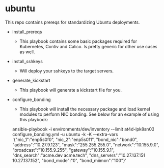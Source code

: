 # ubuntu

This repo contains prereqs for standardizing Ubuntu deployments.

- install_prereqs
  - This playbook contains some basic packages required for Kubernetes, Contiv and Calico.  Is pretty generic for other use cases as well.

- install_sshkeys
  - Will deploy your sshkeys to the target servers.

- generate_kickstart
  - This playbook will generate a kickstart file for you.

- configure_bonding
  - This playbook will install the necessary package and load kernel modules to perform NIC bonding.  See below for an example of using this playbook:

  ansible-playbook -i environments/dev/inventory --limit at4d-lpk8sn03 configure_bonding.yml -u ubuntu -k -K --extra-vars '{"nic_1":"enp5s0f0", "nic_2":"enp5s0f1", "bond_nic":"bond0", "address":"10.27.9.123", "mask":"255.255.255.0", "network":"10.155.9.0", "broadcast":"10.155.9.255", "gateway":"10.155.9.1", "dns_search":"acme.dev acme.tech", "dns_servers":"10.27.137.151 10.27.137.152", "bond_mode":"0", "bond_miimon":"100"}'